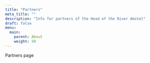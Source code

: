 ```yaml
---
title: "Partners"
meta_title: ""
description: "Info for partners of the Head of the River Amstel"
draft: false
menu:
  main:
    parent: About
    weight: 50
---
```

Partners page